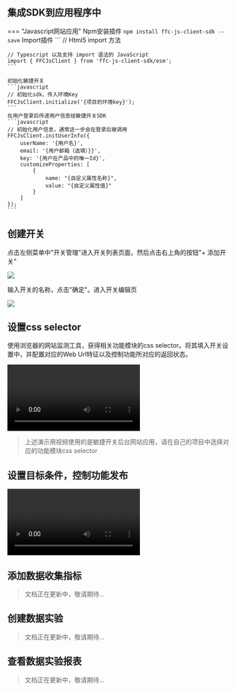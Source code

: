 ## 集成SDK到应用程序中

=== "Javascript网站应用"
    Npm安装插件
    ```
    npm install ffc-js-client-sdk --save
    ```
    Import插件
    ```
    // Html5 import 方法
    <script src="../node_modules/ffc-js-client-sdk/umd/index.js" ></script>

    // Typescript 以及支持 import 语法的 JavaScript
    import { FFCJsClient } from 'ffc-js-client-sdk/esm';
    ```

    初始化敏捷开关
    ```javascript
    // 初始化sdk，传入环境Key
    FFCJsClient.initialize('{项目的环境key}');
    ```
    在用户登录后传递用户信息给敏捷开关SDK
    ```javascript
    // 初始化用户信息，通常这一步会在登录后被调用
    FFCJsClient.initUserInfo({
        userName: '{用户名}',
        email: '{用户邮箱（选填）}}',
        key: '{用户在产品中的唯一Id}',
        customizeProperties: [ 
            {
                name: "{自定义属性名称}",
                value: "{自定义属性值}"
            }
        ]
    });
    ```

## 创建开关

点击左侧菜单中"开关管理"进入开关列表页面，然后点击右上角的按钮"+ 添加开关"

![](/quickstart/img/1-1创建开关.png)

输入开关的名称，点击"确定"。进入开关编辑页

![](/quickstart/codeless/img/2-codelesssetting.png)

## 设置css selector

使用浏览器的网站监测工具，获得相关功能模块的css selector。将其填入开关设置中，并配置对应的Web Url特征以及控制功能所对应的返回状态。

![type:video](/quickstart/codeless/img/20211018_123847.mp4)
> 上述演示用视频使用的是敏捷开关后台网站应用，请在自己的项目中选择对应的功能模块css selector

## 设置目标条件，控制功能发布

![type:video](/quickstart/codeless/img/20211018_125803.mp4)

## 添加数据收集指标

> 文档正在更新中，敬请期待...

## 创建数据实验

> 文档正在更新中，敬请期待...

## 查看数据实验报表

> 文档正在更新中，敬请期待...
